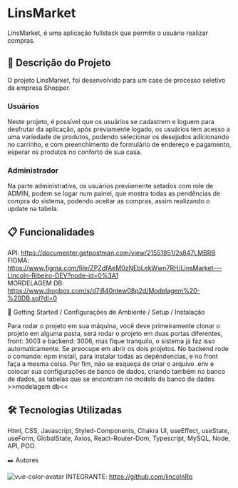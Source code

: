 # LinsMarket

LinsMarket, é uma aplicação fullstack que permite o usuário realizar compras.

## 🚀 Descrição do Projeto

O projeto LinsMarket, foi desenvolvido para um case de processo seletivo da empresa Shopper.

### Usuários
Neste projeto, é possível que os usuários se cadastrem e loguem para desfrutar da aplicação, após previamente logado, os usuários tem acesso a uma variedade de produtos, podendo selecionar os desejados adicionando no carrinho, e com preenchimento de formulário de endereço e pagamento, esperar os produtos no conforto de sua casa.

### Administrador
Na parte administrativa, os usuários previamente setados com role de ADMIN, podem se logar num painel, que mostra todas as pendências de compra do sistema, podendo aceitar as compras, assim realizando o update na tabela.

## 📋 Funcionalidades

API: https://documenter.getpostman.com/view/21551951/2s847LMBRB 
FIGMA: https://www.figma.com/file/ZPZdfAeM0zNEbLekWwn7RH/LinsMarket---Lincoln-Ribeiro-DEV?node-id=0%3A1 </br>
MORDELAGEM DB: https://www.dropbox.com/s/d7i840ntew08p2d/Modelagem%20-%20DB.sql?dl=0

🔧 Getting Started / Configurações de Ambiente / Setup / Instalação
 
Para rodar o projeto em sua máquina, você deve primeiramente clonar o projeto em alguma pasta, será rodar o projeto em duas portas diferentes, front: 3003 e backend: 3006, mas fique tranquilo, o sistema já faz isso automaticamente. Se preocupe em abrir os dois projetos. No backend rode o comando: npm install, para instalar todas as depêndencias, e no front faça a mesma coisa.
Por fim, não se esqueça de criar o arquivo .env e colocar sua configurações de banco de dados, criando também no banco de dados, as tabelas que se encontram no modelo  de banco de dados >>modelagem db<<

## 🛠️ Tecnologias Utilizadas
Html, CSS, Javascript, Styled-Components, Chakra UI, useEffect, useState, useForm, GlobalState, Axios, React-Router-Dom, Typescript, MySQL, Node, API, POO.

✒️ Autores

![vue-color-avatar](https://user-images.githubusercontent.com/93271677/195719553-fa3bdb3c-7fb0-41bb-b6f2-9ca6ef6b26de.png)
INTEGRANTE: https://github.com/lincolnRp
